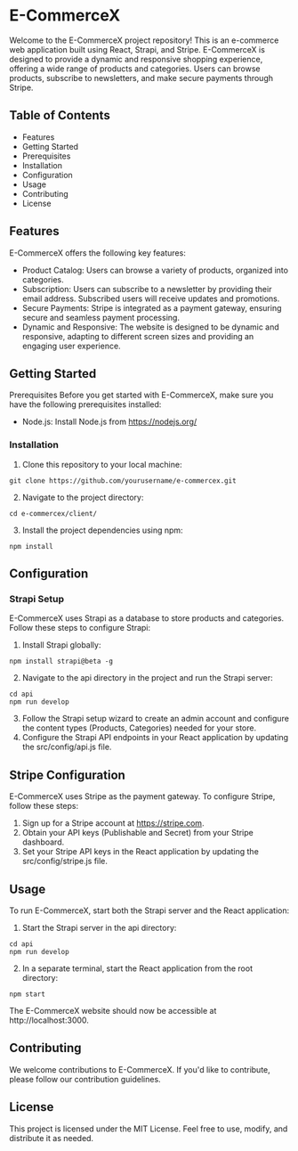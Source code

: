# E-CommerceX

Welcome to the E-CommerceX project repository! This is an e-commerce web application built using React, Strapi, and Stripe. E-CommerceX is designed to provide a dynamic and responsive shopping experience, offering a wide range of products and categories. Users can browse products, subscribe to newsletters, and make secure payments through Stripe.

## Table of Contents
- Features
- Getting Started
- Prerequisites
- Installation
- Configuration
- Usage
- Contributing
- License

## Features
E-CommerceX offers the following key features:
- Product Catalog: Users can browse a variety of products, organized into categories.
- Subscription: Users can subscribe to a newsletter by providing their email address. Subscribed users will receive updates and promotions.
- Secure Payments: Stripe is integrated as a payment gateway, ensuring secure and seamless payment processing.
- Dynamic and Responsive: The website is designed to be dynamic and responsive, adapting to different screen sizes and providing an engaging user experience.

## Getting Started
Prerequisites
Before you get started with E-CommerceX, make sure you have the following prerequisites installed:

- Node.js: Install Node.js from https://nodejs.org/

### Installation
1. Clone this repository to your local machine:
```
git clone https://github.com/yourusername/e-commercex.git
```
2. Navigate to the project directory:
```
cd e-commercex/client/
```
3. Install the project dependencies using npm:
```
npm install
```

## Configuration
### Strapi Setup
E-CommerceX uses Strapi as a database to store products and categories. Follow these steps to configure Strapi:
1. Install Strapi globally:
```
npm install strapi@beta -g
```
2. Navigate to the api directory in the project and run the Strapi server:
```
cd api
npm run develop
```
3. Follow the Strapi setup wizard to create an admin account and configure the content types (Products, Categories) needed for your store.
4. Configure the Strapi API endpoints in your React application by updating the src/config/api.js file.

## Stripe Configuration
E-CommerceX uses Stripe as the payment gateway. To configure Stripe, follow these steps:
1. Sign up for a Stripe account at https://stripe.com.
2. Obtain your API keys (Publishable and Secret) from your Stripe dashboard.
3. Set your Stripe API keys in the React application by updating the src/config/stripe.js file.

## Usage
To run E-CommerceX, start both the Strapi server and the React application:
1. Start the Strapi server in the api directory:
```
cd api
npm run develop
```
2. In a separate terminal, start the React application from the root directory:
```
npm start
```
The E-CommerceX website should now be accessible at http://localhost:3000.

## Contributing
We welcome contributions to E-CommerceX. If you'd like to contribute, please follow our contribution guidelines.

## License
This project is licensed under the MIT License. Feel free to use, modify, and distribute it as needed.
